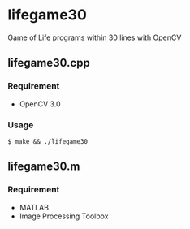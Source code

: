 # lifegame30
Game of Life programs within 30 lines with OpenCV

## lifegame30.cpp
### Requirement
- OpenCV 3.0
### Usage
`$ make && ./lifegame30`

## lifegame30.m
### Requirement
- MATLAB
- Image Processing Toolbox

